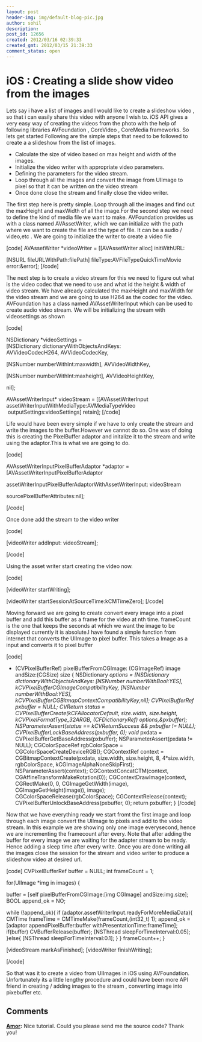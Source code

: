 ```yaml
---
layout: post
header-img: img/default-blog-pic.jpg
author: sohil
description: 
post_id: 12656
created: 2012/03/16 02:39:33
created_gmt: 2012/03/15 21:39:33
comment_status: open
---
```


# iOS : Creating a slide show video from the images

<p>Lets say i have a list of images and I would like to create a slideshow video , so that i can easily share this video with anyone I wish to. iOS API gives a very easy way of creating the videos from the photo with the help of following libraries AVFoundation , CoreVideo , CoreMedia frameworks. So lets get started <!--more-->Following are the simple steps that need to be followed to create a a slideshow from the list of images.
<ul>
    <li>Calculate the size of video based on max height and width of the images.</li>
    <li>Initialize the video writer with appropriate video parameters.</li>
    <li>Defining the parameters for the video stream.</li>
    <li>Loop through all the images and convert the image from UIImage to pixel so that it can be written on the video stream</li>
    <li>Once done close the stream and finally close the video writer.</li>
</ul>
The first step here is pretty simple. Loop through all the images and find out the maxHeight and maxWidth of all the image.For the second step we need to define the kind of media file we want to make. AVFoundation provides us with a class named AVAssetWriter, which we can initialize with the path where we want to create the file and the type of file. It can be a audio / video,etc . We are going to initialize the writer to create a video file</p>
<p>[code]
AVAssetWriter *videoWriter = [[AVAssetWriter alloc] initWithURL:</p>
<p>[NSURL fileURLWithPath:filePath] fileType:AVFileTypeQuickTimeMovie error:&amp;error];
[/code]</p>
<p>The next step is to create a video stream for this we need to figure out what is the video codec that we need to use and what id the height &amp; width of video stream. We have already calculated the maxHeight and maxWidth for the video stream and we are going to use H264 as the codec for the video. AVFoundation has a class named AVAssetWriterInput which can be used to create audio video stream. We will be initializing the stream with videosettings as shown</p>
<p>[code]</p>
<p>NSDictionary *videoSettings = [NSDictionary dictionaryWithObjectsAndKeys:
AVVideoCodecH264, AVVideoCodecKey,</p>
<p>[NSNumber numberWithInt:maxwidth], AVVideoWidthKey,</p>
<p>[NSNumber numberWithInt:maxheight], AVVideoHeightKey,</p>
<p>nil];</p>
<p>AVAssetWriterInput* videoStream = [[AVAssetWriterInput
                                  assetWriterInputWithMediaType:AVMediaTypeVideo
                                  outputSettings:videoSettings] retain];
[/code]</p>
<p>Life would have been every simple if we have to only create the stream and write the images to the buffer.However we cannot do so. One was of doing this is creating the PixelBuffer adaptor and initalize it to the stream and write using the adaptor.This is what we are going to do.</p>
<p>[code]</p>
<p>AVAssetWriterInputPixelBufferAdaptor *adaptor = [AVAssetWriterInputPixelBufferAdaptor</p>
<p>assetWriterInputPixelBufferAdaptorWithAssetWriterInput: videoStream</p>
<p>sourcePixelBufferAttributes:nil];</p>
<p>[/code]</p>
<p>Once done add the stream to the video writer</p>
<p>[code]</p>
<p>[videoWriter addInput: videoStream];</p>
<p>[/code]</p>
<p>Using the asset writer start creating the video now.</p>
<p>[code]</p>
<p>[videoWriter startWriting];</p>
<p>[videoWriter startSessionAtSourceTime:kCMTimeZero];
[/code]</p>
<p>Moving forward we are going to create convert every image into a pixel buffer and add this buffer as a frame for the video at nth time. frameCount is the one that keeps the seconds at which we want the image to be displayed currently it is absolute.I have found a simple function from internet that converts the UIImage to pixel buffer. This takes a Image as a input and converts it to pixel buffer</p>
<p>[code]</p>
<ul>
<li>(CVPixelBufferRef) pixelBufferFromCGImage: (CGImageRef) image andSize:(CGSize) size
{
NSDictionary <em>options = [NSDictionary dictionaryWithObjectsAndKeys:
[NSNumber numberWithBool:YES], kCVPixelBufferCGImageCompatibilityKey,
[NSNumber numberWithBool:YES], kCVPixelBufferCGBitmapContextCompatibilityKey,nil];
CVPixelBufferRef pxbuffer = NULL;
CVReturn status = CVPixelBufferCreate(kCFAllocatorDefault, size.width,
size.height, kCVPixelFormatType_32ARGB, (CFDictionaryRef) options,&amp;pxbuffer);
NSParameterAssert(status == kCVReturnSuccess &amp;&amp; pxbuffer != NULL);
CVPixelBufferLockBaseAddress(pxbuffer, 0);
void </em>pxdata = CVPixelBufferGetBaseAddress(pxbuffer);
NSParameterAssert(pxdata != NULL);
CGColorSpaceRef rgbColorSpace = CGColorSpaceCreateDeviceRGB();
CGContextRef context = CGBitmapContextCreate(pxdata, size.width,
size.height, 8, 4*size.width, rgbColorSpace,
kCGImageAlphaNoneSkipFirst);
NSParameterAssert(context);
CGContextConcatCTM(context, CGAffineTransformMakeRotation(0));
CGContextDrawImage(context, CGRectMake(0, 0, CGImageGetWidth(image),
CGImageGetHeight(image)), image);
CGColorSpaceRelease(rgbColorSpace);
CGContextRelease(context);
CVPixelBufferUnlockBaseAddress(pxbuffer, 0);
return pxbuffer;
}
[/code]</li>
</ul>
<p>Now that we have everything ready we start fromt the first image and loop through each image convert the UIImage to pixels and add to the video stream. In this example we are showing only one image everysecond, hence we are incrementing the framecount after every. Note that after adding the buffer for every image we are waiting for the adapter stream to be ready. Hence adding a sleep time after every write. Once you are done writing all the images close the session for the stream and video writer to produce a slideshow video at desired url.</p>
<p>[code]
CVPixelBufferRef buffer = NULL;
int frameCount = 1;</p>
<p>for(UIImage *img in images)
{</p>
<p>buffer = [self pixelBufferFromCGImage:[img CGImage] andSize:img.size];
   BOOL append_ok = NO;</p>
<p>while (!append_ok){
      if (adaptor.assetWriterInput.readyForMoreMediaData){
           CMTime frameTime = CMTimeMake(frameCount,(int32_t) 1);
           append_ok = [adaptor appendPixelBuffer:buffer withPresentationTime:frameTime];
           if(buffer)
               CVBufferRelease(buffer);
           [NSThread sleepForTimeInterval:0.05];
       }else{
           [NSThread sleepForTimeInterval:0.1];
       }
    }
frameCount++;
}</p>
<p>[videoStream markAsFinished];
[videoWriter finishWriting];</p>
<p>[/code]</p>
<p>So that was it to create a video from UIImages in iOS using AVFoundation. Unfortunately its a little lengthy procedure and could have been more API friend in creating / adding images to the stream , converting image into pixebuffer etc.</p>

## Comments

**[Amor](#7940 "2012-03-16 14:53:01"):** Nice tutorial. Could you please send me the source code? Thank you!

